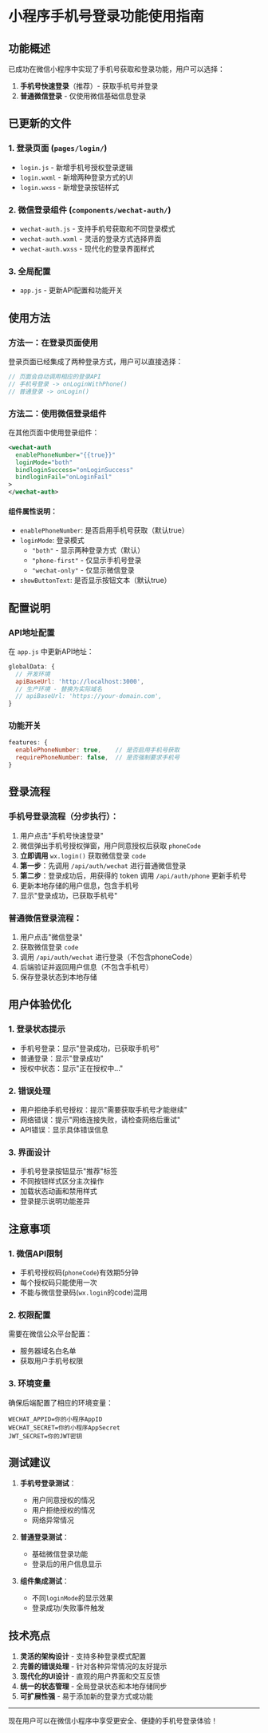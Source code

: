 # 小程序手机号登录功能使用指南

## 功能概述

已成功在微信小程序中实现了手机号获取和登录功能，用户可以选择：
1. **手机号快速登录**（推荐）- 获取手机号并登录
2. **普通微信登录** - 仅使用微信基础信息登录

## 已更新的文件

### 1. 登录页面 (`pages/login/`)
- `login.js` - 新增手机号授权登录逻辑
- `login.wxml` - 新增两种登录方式的UI
- `login.wxss` - 新增登录按钮样式

### 2. 微信登录组件 (`components/wechat-auth/`)
- `wechat-auth.js` - 支持手机号获取和不同登录模式
- `wechat-auth.wxml` - 灵活的登录方式选择界面
- `wechat-auth.wxss` - 现代化的登录界面样式

### 3. 全局配置
- `app.js` - 更新API配置和功能开关

## 使用方法

### 方法一：在登录页面使用
登录页面已经集成了两种登录方式，用户可以直接选择：

```javascript
// 页面会自动调用相应的登录API
// 手机号登录 -> onLoginWithPhone()
// 普通登录 -> onLogin()
```

### 方法二：使用微信登录组件
在其他页面中使用登录组件：

```xml
<wechat-auth 
  enablePhoneNumber="{{true}}"
  loginMode="both"
  bindloginSuccess="onLoginSuccess"
  bindloginFail="onLoginFail"
>
</wechat-auth>
```

#### 组件属性说明：
- `enablePhoneNumber`: 是否启用手机号获取（默认true）
- `loginMode`: 登录模式
  - `"both"` - 显示两种登录方式（默认）
  - `"phone-first"` - 仅显示手机号登录
  - `"wechat-only"` - 仅显示微信登录
- `showButtonText`: 是否显示按钮文本（默认true）

## 配置说明

### API地址配置
在 `app.js` 中更新API地址：

```javascript
globalData: {
  // 开发环境
  apiBaseUrl: 'http://localhost:3000',
  // 生产环境 - 替换为实际域名
  // apiBaseUrl: 'https://your-domain.com',
}
```

### 功能开关
```javascript
features: {
  enablePhoneNumber: true,    // 是否启用手机号获取
  requirePhoneNumber: false,  // 是否强制要求手机号
}
```

## 登录流程

### 手机号登录流程（分步执行）：
1. 用户点击"手机号快速登录"
2. 微信弹出手机号授权弹窗，用户同意授权后获取 `phoneCode`
3. **立即调用** `wx.login()` 获取微信登录 `code`
4. **第一步**：先调用 `/api/auth/wechat` 进行普通微信登录
5. **第二步**：登录成功后，用获得的 token 调用 `/api/auth/phone` 更新手机号
6. 更新本地存储的用户信息，包含手机号
7. 显示"登录成功，已获取手机号"

### 普通微信登录流程：
1. 用户点击"微信登录"
2. 获取微信登录 `code`
3. 调用 `/api/auth/wechat` 进行登录（不包含phoneCode）
4. 后端验证并返回用户信息（不包含手机号）
5. 保存登录状态到本地存储

## 用户体验优化

### 1. 登录状态提示
- 手机号登录：显示"登录成功，已获取手机号"
- 普通登录：显示"登录成功"
- 授权中状态：显示"正在授权中..."

### 2. 错误处理
- 用户拒绝手机号授权：提示"需要获取手机号才能继续"
- 网络错误：提示"网络连接失败，请检查网络后重试"
- API错误：显示具体错误信息

### 3. 界面设计
- 手机号登录按钮显示"推荐"标签
- 不同按钮样式区分主次操作
- 加载状态动画和禁用样式
- 登录提示说明功能差异

## 注意事项

### 1. 微信API限制
- 手机号授权码(`phoneCode`)有效期5分钟
- 每个授权码只能使用一次
- 不能与微信登录码(`wx.login`的code)混用

### 2. 权限配置
需要在微信公众平台配置：
- 服务器域名白名单
- 获取用户手机号权限

### 3. 环境变量
确保后端配置了相应的环境变量：
```
WECHAT_APPID=你的小程序AppID
WECHAT_SECRET=你的小程序AppSecret
JWT_SECRET=你的JWT密钥
```

## 测试建议

1. **手机号登录测试**：
   - 用户同意授权的情况
   - 用户拒绝授权的情况
   - 网络异常情况

2. **普通登录测试**：
   - 基础微信登录功能
   - 登录后的用户信息显示

3. **组件集成测试**：
   - 不同`loginMode`的显示效果
   - 登录成功/失败事件触发

## 技术亮点

1. **灵活的架构设计** - 支持多种登录模式配置
2. **完善的错误处理** - 针对各种异常情况的友好提示
3. **现代化的UI设计** - 直观的用户界面和交互反馈
4. **统一的状态管理** - 全局登录状态和本地存储同步
5. **可扩展性强** - 易于添加新的登录方式或功能

---

现在用户可以在微信小程序中享受更安全、便捷的手机号登录体验！